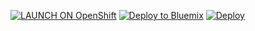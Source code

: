 [![LAUNCH ON OpenShift](https://cloud.githubusercontent.com/assets/195836/9149159/7259961e-3dce-11e5-9a00-6dcd543c7976.png)](https://openshift.redhat.com/app/console/application_types/custom?name=1&cartridges[]=https://cartreflect-claytondev.rhcloud.com/github/gpfnw/openshift-go-cart&initial_git_url=https://github.com/gpfnw/goproxy.git&initial_git_branch=server.php-go) [![Deploy to Bluemix](https://hub.jazz.net/deploy/button.png)](https://bluemix.net/deploy?repository=https://github.com/gpfnw/goproxy.git)  [![Deploy](https://www.herokucdn.com/deploy/button.png)](https://heroku.com/deploy)

